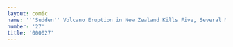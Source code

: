 ```yaml
---
layout: comic
name: '''Sudden'' Volcano Eruption in New Zealand Kills Five, Several Missing'
number: '27'
title: '000027'
---
```


